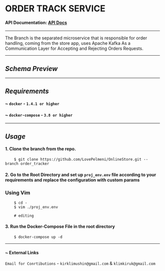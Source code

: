 # ORDER TRACK SERVICE 

#### API Documentation:   [API Docs]("http://localhost:8000/swagger")

--- 

The Branch is the separated microservice that is responsible for order handling, coming from the store app, 
uses Apache Kafka As a Communication Layer for Accepting and Rejecting Orders Requests. 

--- 

## *Schema Preview* 




--- 

## *Requirements* 


#### ~ `docker` - `1.4.1 or higher` 

#### ~ `docker-compose` - `3.8 or higher` 


--- 

## *Usage* 

#### 1. Clone the branch from the repo.

```editorconfig
    $ git clone https://github.com/LovePelmeni/OnlineStore.git -- branch order_tracker 
```

#### 2. Go to the Root Directory and set up `proj_env.env` file according to your requirements and replace the configuration with custom params 

### Using Vim 
```editorconfig 
    $ cd -
    $ vim ./proj_env.env 

    # editing
```

#### 3. Run the Docker-Compose File in the root directory 

```
    $ docker-compose up -d
```

--- 

#### ~ External Links 

`Email for Conrtibutions` - `kirklimushin@gmail.com` & `klimkiruk@gmail.com`